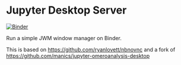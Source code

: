 # Jupyter Desktop Server
[![Binder](https://mybinder.org/badge_logo.svg)](https://mybinder.org/v2/gh/colinsauze/jupyter-desktop-server/master?urlpath=desktop)

Run a simple JWM window manager on Binder.

This is based on https://github.com/ryanlovett/nbnovnc and a fork of https://github.com/manics/jupyter-omeroanalysis-desktop

